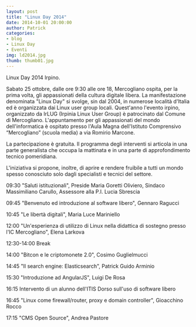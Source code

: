 ```yaml
---
layout: post
title: "Linux Day 2014"
date: 2014-10-01 20:00:00
author: Patrick
categories:
- blog
- Linux Day
- Eventi
img: ld2014.jpg
thumb: thumb01.jpg
---
```



Linux Day 2014 Irpino. <!--more-->

Sabato 25 ottobre, dalle ore 9:30 alle ore 18, Mercogliano ospita, per la prima volta, gli appassionati della cultura digitale libera. La manifestazione denominata "Linux Day" si svolge, sin dal 2004, in numerose località d'Italia ed è organizzata dai Linux user group locali. Quest'anno l'evento irpino,  organizzato da IrLUG (Irpinia Linux User Group) è patrocinato dal Comune di Mercogliano. L'appuntamento per gli appassionati del mondo dell'informatica è ospitato presso l'Aula Magna dell'Istituto Comprensivo “Mercogliano” (scuola media) a via Romirio Marcone.

La partecipazione è gratuita. Il programma degli interventi si articola in una parte generalista che occupa la mattinata e in una parte di approfondimento tecnico pomeridiana.

L'iniziativa si propone, inoltre, di aprire e rendere fruibile a tutti un mondo spesso conosciuto solo dagli specialisti e tecnici del settore.


09:30 "Saluti istituzionali", Preside Maria Goretti Oliviero, Sindaco Massimiliano Carullo, Assessore alla P.I. Lucia Sbrescia

09:45 "Benvenuto ed introduzione al software libero", Gennaro Ragucci

10:45 "Le libertà digitali", Maria Luce Mariniello

12:00 "Un'esperienza di utilizzo di Linux nella didattica di sostegno presso l'IC Mercogliano", Elena Larkova

12:30-14:00 Break

14:00 "Bitcon e le criptomonete 2.0", Cosimo Guglielmucci

14:45 "Il search engine: Elasticsearch", Patrick Guido Arminio

15:30 "Introduzione ad AngularJS", Luigi De Rosa

16:15 Intervento di un alunno dell'ITIS Dorso sull'uso di software libero

16:45 "Linux come firewall/router, proxy e domain controller", Gioacchino Rocco

17:15 "CMS Open Source", Andrea Pastore

